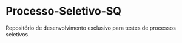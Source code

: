 # Processo-Seletivo-SQ
Repositório de desenvolvimento exclusivo para testes de processos seletivos.
